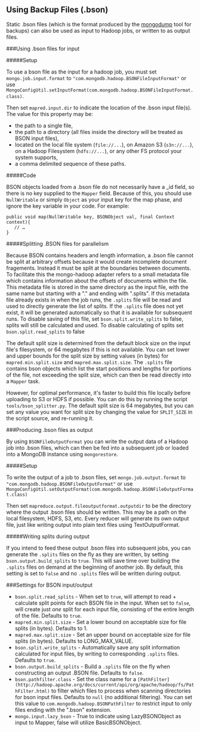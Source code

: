 ## Using Backup Files (.bson)

Static .bson files (which is the format produced by the [mongodump](http://docs.mongodb.org/manual/reference/program/mongodump/) tool for backups) can also be used as input to Hadoop jobs, or written to as output files.

###Using .bson files for input

#####Setup

To use a bson file as the input for a hadoop job, you must set `mongo.job.input.format` to `"com.mongodb.hadoop.BSONFileInputFormat"` or use `MongoConfigUtil.setInputFormat(com.mongodb.hadoop.BSONFileInputFormat.class)`.

Then set `mapred.input.dir` to indicate the location of the .bson input file(s). The value for this property may be:

* the path to a single file,
* the path to a directory (all files inside the directory will be treated as BSON input files), 
* located on the local file system (`file://...`), on Amazon S3 (`s3n://...`), on a Hadoop Filesystem (`hdfs://...`), or any other FS protocol your system supports,
* a comma delimited sequence of these paths.

#####Code

BSON objects loaded from a .bson file do not necessarily have a _id field, so there is no key supplied to the `Mapper` field. Because of this, you should use `NullWritable` or simply `Object` as your input key for the map phase, and ignore the key variable in your code. For example:

	public void map(NullWritable key, BSONObject val, final Context context){
	   // …
	}

#####Splitting .BSON files for parallelism

Because BSON contains headers and length information, a .bson file cannot be split at arbitrary offsets because it would create incomplete document fragements. Instead it must be split at the boundaries between documents. To facilitate this the mongo-hadoop adapter refers to a small metadata file which contains information about the offsets of documents within the file. This metadata file is stored in the same directory as the input file, with the same name but starting with a "." and ending with ".splits". If this metadata file already exists in when the job runs, the `.splits` file will be read and used to directly generate the list of splits. If the `.splits` file does not yet exist, it will be generated automatically so that it is available for subsequent runs. To disable saving of this file, set `bson.split.write_splits` to false, splits will still be calculated and used.  To disable calculating of splits set `bson.split.read_splits` to false

The default split size is determined from the default block size on the input file's filesystem, or 64 megabytes if this is not available. You can set lower and upper bounds for the split size by setting values (in bytes) for `mapred.min.split.size` and `mapred.max.split.size`.
The `.splits` file contains bson objects which list the start positions and lengths for portions of the file, not exceeding the split size, which can then be read directly into a `Mapper` task. 

However, for optimal performance, it's faster to build this file locally before uploading to S3 or HDFS if possible. You can do this by running the script  `tools/bson_splitter.py`. The default split size is 64 megabytes, but you can set any value you want for split size by changing the value for `SPLIT_SIZE` in the script source, and re-running it.

 
###Producing .bson files as output

By using `BSONFileOutputFormat` you can write the output data of a Hadoop job into .bson files, which can then be fed into a subsequent job or loaded into a MongoDB instance using `mongorestore`.

#####Setup

To write the output of a job to .bson files, set `mongo.job.output.format` to `"com.mongodb.hadoop.BSONFileOutputFormat"` or use `MongoConfigUtil.setOutputFormat(com.mongodb.hadoop.BSONFileOutputFormat.class)`

Then set `mapreduce.output.fileoutputformat.outputdir` to be the directory where the output .bson files should be written. This may be a path on the local filesystem, HDFS, S3, etc.
Every reducer will generate its own output file, just like writing output into plain text files using TextOutputFormat.

#####Writing splits during output

If you intend to feed these output .bson files into subsequent jobs, you can generate the `.splits` files on the fly as they are written, by setting `bson.output.build_splits` to `true`. This will save time over building the `.splits` files on demand at the beginning of another job. By default, this setting is set to `false` and no `.splits` files will be written during output.

###Settings for BSON input/output

* `bson.split.read_splits` - When set to `true`, will attempt to read + calculate split points for each BSON file in the input. When set to `false`, will create just *one* split for each input file, consisting of the entire length of the file. Defaults to `true`.
* `mapred.min.split.size` - Set a lower bound on acceptable size for file splits (in bytes). Defaults to 1.
* `mapred.max.split.size` - Set an upper bound on acceptable size for file splits (in bytes). Defaults to LONG_MAX_VALUE.
* `bson.split.write_splits` - Automatically save any split information calculated for input files, by writing to corresponding `.splits` files. Defaults to `true`.
* `bson.output.build_splits` - Build a `.splits` file on the fly when constructing an output .BSON file. Defaults to `false`.
* `bson.pathfilter.class` - Set the class name for a `[PathFilter](http://hadoop.apache.org/docs/current/api/org/apache/hadoop/fs/PathFilter.html)` to filter which files to process when scanning directories for bson input files. Defaults to `null` (no additional filtering). You can set this value to `com.mongodb.hadoop.BSONPathFilter` to restrict input to only files ending with the ".bson" extension.
* `mongo.input.lazy_bson` - True to indicate using LazyBSONObject as input to Mapper, false will utilize BasicBSONObject.
